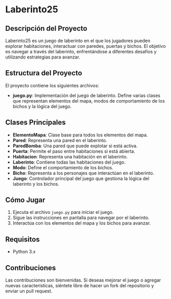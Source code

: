 # Laberinto25

## Descripción del Proyecto
Laberinto25 es un juego de laberinto en el que los jugadores pueden explorar habitaciones, interactuar con paredes, puertas y bichos. El objetivo es navegar a través del laberinto, enfrentándose a diferentes desafíos y utilizando estrategias para avanzar.

## Estructura del Proyecto
El proyecto contiene los siguientes archivos:

- **juego.py**: Implementación del juego de laberinto. Define varias clases que representan elementos del mapa, modos de comportamiento de los bichos y la lógica del juego.

## Clases Principales
- **ElementoMapa**: Clase base para todos los elementos del mapa.
- **Pared**: Representa una pared en el laberinto.
- **ParedBomba**: Una pared que puede explotar si está activa.
- **Puerta**: Permite el paso entre habitaciones si está abierta.
- **Habitacion**: Representa una habitación en el laberinto.
- **Laberinto**: Contiene todas las habitaciones del juego.
- **Modo**: Define el comportamiento de los bichos.
- **Bicho**: Representa a los personajes que interactúan en el laberinto.
- **Juego**: Controlador principal del juego que gestiona la lógica del laberinto y los bichos.

## Cómo Jugar
1. Ejecuta el archivo `juego.py` para iniciar el juego.
2. Sigue las instrucciones en pantalla para navegar por el laberinto.
3. Interactúa con los elementos del mapa y los bichos para avanzar.

## Requisitos
- Python 3.x

## Contribuciones
Las contribuciones son bienvenidas. Si deseas mejorar el juego o agregar nuevas características, siéntete libre de hacer un fork del repositorio y enviar un pull request.